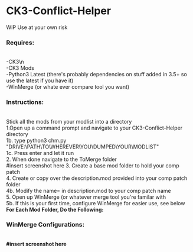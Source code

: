 # CK3-Conflict-Helper
WIP Use at your own risk

<h3>Requires:</h3><br>
-CK3\n<br>
-CK3 Mods<br>
-Python3 Latest (there's probably dependencies on stuff added in 3.5+ so use the latest if you have it)<br>
-WinMerge (or whate ever compare tool you want)<br>
<p></p>
<h3>Instructions:</h3><br>
Stick all the mods from your modlist into a directory<br>
1.Open up a command prompt and navigate to your CK3-Conflict-Helper directory<br>
1b. type python3 chm.py "DRIVE:\PATH\TO\WHEREVER\YOU\DUMPED\YOUR\MODLIST"<br>
1c. Press enter and let it run<br>
2. When done navigate to the ToMerge folder<br>
#insert screenshot here
3. Create a base mod folder to hold your comp patch<br>
4. Create or copy over the description.mod provided into your comp patch folder<br>
4b. Modify the name= in description.mod to your comp patch name<br>
5. Open up WinMerge (or whatever merge tool you're familar with<br>
5b. If this is your first time, configure WinMerge for easier use, see below<br>
<b>For Each Mod Folder, Do the Following:<b>


<h3>WinMerge Configurations:</h3><br>
#insert screenshot here

